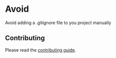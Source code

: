 # Avoid

Avoid adding a .gitignore file to you project manually

## Contributing

Please read the [contributing guide](/master/CONTRIBUTING.md).